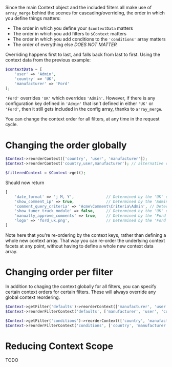 Since the main Context object and the included filters all make use of `array_merge` behind the scenes for cascading/overriding, the order in which you define things matters:

* The order in which you define your `$contextData` matters
* The order in which you add filters to `$Context` matters
* The order in which you add conditions to the `'conditions'` array matters
* The order of everything else *DOES NOT MATTER*

Overriding happens first to last, and falls back from last to first. Using the context data from the previous example:

```php
$contextData = [
    'user' => 'Admin',
    'country' => 'UK',
    'manufacturer' => 'Ford'
];
```

`'Ford'` overrides `'UK'` which overrides `'Admin'`. However, if there is any configuration key defined in `'Admin'` that isn't defined in either `'UK'` or `'Ford'`, then it still gets included in the config array, thanks to `array_merge`.

You can change the context order for all filters, at any time in the request cycle.


# Changing the order globally

```php
$Context->reorderContext(['country', 'user', 'manufacturer']);
$Context->reorderContext('country,user,manufacturer'); // alternative comma-separated string syntax

$filteredContext = $Context->get();
```

Should now return
```php
[
    'date_format' => 'j M, Y',              // Determined by the 'UK' default
    'show_comment_ip' => true,              // Determined by the 'Admin' default
    'comment_query_criteria' => 'Acme\Comment\Criteria\Admin', // Determined by the 'Admin' default
    'show_tuner_truck_module' => false,     // Determined by the 'UK' default
    'manually_approve_comments' => true,    // Determined by the 'Ford' default
    'logo' => 'ford_uk.png',                // Determined by the 'Ford' default
]
```

Note here that you're re-ordering by the context keys, rather than defining a whole new context array. That way you can re-order the underlying context facets at any point, without having to define a whole new context data array.


# Changing order per filter

In addition to chaging the context globally for all filters, you can specify certain context orders for certain filters. These will always override any global context reordering.

```php
$Context->getFilter('defaults')->reorderContext(['manufacturer', 'user', 'country']);
$Context->reorderFilterContext('defaults', ['manufacturer', 'user', 'country']); // Alternative

$Context->getFilter('conditions')->reorderContext(['country', 'manufacturer', 'user']);
$Context->reorderFilterContext('conditions', ['country', 'manufacturer', 'user']); // Alternative
```

# Reducing Context Scope
TODO
